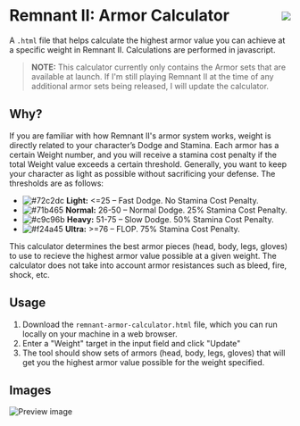 # Remnant II: Armor Calculator <a href="https://threeskimo.github.io/Remnant-2-Armor-Calculator/" target="_blank" ><img align="right" style="margin-top:10px;" src="https://img.shields.io/badge/Demo-238636?style=for-the-badge"></a>
A `.html` file that helps calculate the highest armor value you can achieve at a specific weight in Remnant II. Calculations are performed in javascript.

>**NOTE:** This calculator currently only contains the Armor sets that are available at launch. If I'm still playing Remnant II at the time of any additional armor sets being released, I will update the calculator.

## Why?

If you are familiar with how Remnant II's armor system works, weight is directly related to your character’s Dodge and Stamina. Each armor has a certain Weight number, and you will receive a stamina cost penalty if the total Weight value exceeds a certain threshold. Generally, you want to keep your character as light as possible without sacrificing your defense. The thresholds are as follows:

* ![#72c2dc](https://placehold.co/10x10/72c2dc/72c2dc.png) **Light:** <=25 – Fast Dodge. No Stamina Cost Penalty.
* ![#71b465](https://placehold.co/10x10/71b465/71b465.png) **Normal:** 26-50 – Normal Dodge. 25% Stamina Cost Penalty.
* ![#c9c96b](https://placehold.co/10x10/c9c96b/c9c96b.png) **Heavy:** 51-75 – Slow Dodge. 50% Stamina Cost Penalty.
* ![#f24a45](https://placehold.co/10x10/f24a45/f24a45.png) **Ultra:** >=76 – FLOP. 75% Stamina Cost Penalty.

This calculator determines the best armor pieces (head, body, legs, gloves) to use to recieve the highest armor value possible at a given weight. The calculator does not take into account armor resistances such as bleed, fire, shock, etc.

## Usage
1. Download the `remnant-armor-calculator.html` file, which you can run locally on your machine in a web browser. 
2. Enter a "Weight" target in the input field and click "Update" 
3. The tool should show sets of armors (head, body, legs, gloves) that will get you the highest armor value possible for the weight specified.

## Images
![Preview image](https://github.com/threeskimo/remnant-2-armor-weight-calculator/blob/main/preview.png?raw=true)
